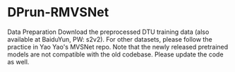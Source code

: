 # DPrun-RMVSNet
Data Preparation
Download the preprocessed DTU training data (also available at BaiduYun, PW: s2v2).
For other datasets, please follow the practice in Yao Yao's MVSNet repo.
Note that the newly released pretrained models are not compatible with the old codebase. Please update the code as well.
